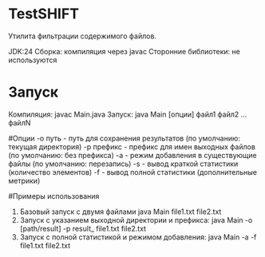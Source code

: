 # TestSHIFT
Утилита фильтрации содержимого файлов.

JDK:24
Сборка: компиляция через javac
Сторонние библиотеки: не используются

# Запуск
Компиляция:
javac Main.java
Запуск:
java Main [опции] файл1 файл2 ... файлN

#Опции
-o путь - путь для сохранения результатов (по умолчанию: текущая директория)
-p префикс - префикс для имен выходных файлов (по умолчанию: без префикса)
-a - режим добавления в существующие файлы (по умолчанию: перезапись)
-s - вывод краткой статистики (количество элементов)
-f - вывод полной статистики (дополнительные метрики)

#Примеры использования
1. Базовый запуск с двумя файлами
java Main file1.txt file2.txt
2. Запуск с указанием выходной директории и префикса:
java Main -o [path/result] -p result_ file1.txt file2.txt
3. Запуск с полной статистикой и режимом добавления:
java Main -a -f file1.txt file2.txt

